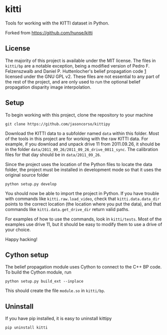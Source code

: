 kitti
=====

Tools for working with the KITTI dataset in Python.

Forked from https://github.com/hunse/kitti 

License
-------

The majority of this project is available under the MIT license. The files in
`kitti/bp` are a notable exception, being a modified version of
Pedro F. Felzenszwalb and Daniel P. Huttenlocher's belief propagation code [1]
licensed under the GNU GPL v2. These files are not essential to any part of the
rest of the project, and are only used to run the optional belief propagation
disparity image interpolation.

[1]: http://cs.brown.edu/~pff/bp/

Setup
-----

To begin working with this project, clone the repository to your machine

    git clone https://github.com/jasoncorso/kittipy

Download the KITTI data to a subfolder named ``data`` within this folder.
Most of the tools in this project are for working with the raw KITTI data.
For example, if you download and unpack drive 11 from 2011.09.26, it should
be in the folder ``data/2011_09_26/2011_09_26_drive_0011_sync``. The
calibration files for that day should be in ``data/2011_09_26``.

Since the project uses the location of the Python files to locate the data
folder, the project must be installed in development mode so that it uses the
original source folder

    python setup.py develop

You should now be able to import the project in Python. If you have trouble
with commands like ``kitti.raw.load_video``, check that ``kitti.data.data_dir``
points to the correct location (the location where you put the data), and that
commands like ``kitti.data.get_drive_dir`` return valid paths.

For examples of how to use the commands, look in ``kitti/tests``. Most of the
examples use drive 11, but it should be easy to modify them to use a drive of
your choice.

Happy hacking!

Cython setup
------------

The belief propagation module uses Cython to connect to the C++ BP code. To
build the Cython module, run

    python setup.py build_ext --inplace

This should create the file ``module.so`` in ``kitti/bp``.

Uninstall
---------

If you have pip installed, it is easy to uninstall kittipy

    pip uninstall kitti



